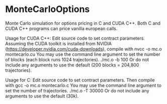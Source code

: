 # MonteCarloOptions
Monte Carlo simulation for options pricing in C and CUDA C++.
Both C and CUDA C++ programs can price vanilla european calls.

Usage for CUDA C++:
Edit source code to set contract parameters. Assuming the CUDA toolkit is installed from NVIDIA (https://developer.nvidia.com/cuda-downloads), compile with
    nvcc -o mc.o montecarlo.cu
You may use the command line argument to set the number of blocks (each block runs 1024 trajectories).
    ./mc.o -b 100
Or do not include any arguments to use the default (200 blocks = 204,800 trajectories).

Usage for C:
Edit source code to set contract parameters. Then compile with
    gcc -o mc.o montecarlo.c
You may use the command line argument to set the number of trajectories.
    ./mc.o -T 30000
Or do not include any arguments to use the default (30k).
